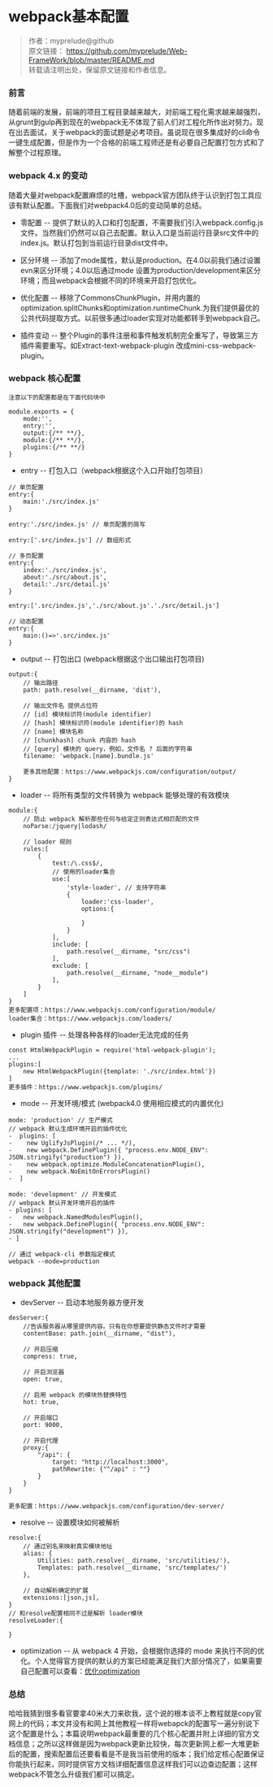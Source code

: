 # webpack基本配置
>作者：myprelude@github  
原文链接： https://github.com/myprelude/Web-FrameWork/blob/master/README.md  
转载请注明出处，保留原文链接和作者信息。

### 前言
随着前端的发展，前端的项目工程目录越来越大，对前端工程化需求越来越强烈，从grunt到gulp再到现在的webpack无不体现了前人们对工程化所作出对努力。现在出去面试，关于webpack的面试题是必考项目。虽说现在很多集成好的cli命令一键生成配置，但是作为一个合格的前端工程师还是有必要自己配置打包方式和了解整个过程原理。

### webpack 4.x 的变动
随着大量对webpack配置麻烦的吐槽，webpack官方团队终于认识到打包工具应该有默认配置。下面我们对webpack4.0后的变动简单的总结。

* 零配置 -- 提供了默认的入口和打包配置，不需要我们引入webpack.config.js文件。当然我们仍然可以自己去配置。默认入口是当前运行目录src文件中的index.js。默认打包到当前运行目录dist文件中。

* 区分环境 -- 添加了mode属性，默认是production。在4.0以前我们通过设置evn来区分环境；4.0以后通过mode 设置为production/development来区分环境；而且webpack会根据不同的环境来开启打包优化。

* 优化配置 -- 移除了CommonsChunkPlugin，并用内置的optimization.splitChunks和optimization.runtimeChunk.为我们提供最优的公共代码提取方式。以前很多通过loader实现对功能都转手到webpack自己。

* 插件变动 -- 整个Plugin的事件注册和事件触发机制完全重写了，导致第三方插件需要重写。如Extract-text-webpack-plugin 改成mini-css-webpack-plugin。

### webpack 核心配置

`注意以下的配置都是在下面代码块中`

```
module.exports = {
    mode:'',
    entry:'',
    output:{/** **/},
    module:{/** **/},
    plugins:{/** **/}
}
```

* entry -- 打包入口（webpack根据这个入口开始打包项目）

```
// 单页配置
entry:{
    main:'./src/index.js'
}

entry:'./src/index.js' // 单页配置的简写

entry:['.src/index.js'] // 数组形式

// 多页配置
entry:{
    index:'./src/index.js',
    about:'./src/about.js',
    detail:'./src/detail.js'
}

entry:['.src/index.js','./src/about.js'.'./src/detail.js']

// 动态配置
entry:{
    main:()=>'.src/index.js'
}
```
* output -- 打包出口 (webpack根据这个出口输出打包项目)

```
output:{
    // 输出路径
    path: path.resolve(__dirname, 'dist'),

    // 输出文件名 提供占位符
    // [id] 模块标识符(module identifier)
    // [hash] 模块标识符(module identifier)的 hash
    // [name] 模块名称
    // [chunkhash] chunk 内容的 hash
    // [query] 模块的 query，例如，文件名 ? 后面的字符串
    filename: 'webpack.[name].bundle.js'

    更多其他配置：https://www.webpackjs.com/configuration/output/
}
```
* loader -- 将所有类型的文件转换为 webpack 能够处理的有效模块
```
module:{
    // 防止 webpack 解析那些任何与给定正则表达式相匹配的文件
    noParse:/jquery|lodash/

    // loader 规则
    rules:[
        {
            test:/\.css$/,
            // 使用的loader集合
            use:[
                'style-loader', // 支持字符串
                {
                    loader:'css-loader',
                    options:{

                    }
                }
            ],
            include: [
                path.resolve(__dirname, "src/css")
            ],
            exclude: [
                path.resolve(__dirname, "node__module")
            ],
        }
    ]
}
更多配置项：https://www.webpackjs.com/configuration/module/
loader集合：https://www.webpackjs.com/loaders/
```

* plugin 插件 -- 处理各种各样的loader无法完成的任务

```
const HtmlWebpackPlugin = require('html-webpack-plugin');
...
plugins:[
    new HtmlWebpackPlugin({template: './src/index.html'})
]
更多插件：https://www.webpackjs.com/plugins/
```
* mode -- 开发环境/模式 (webpack4.0 使用相应模式的内置优化)

```
mode: 'production' // 生产模式 
// webpack 默认生成环境开启的插件优化
-  plugins: [
-    new UglifyJsPlugin(/* ... */),
-    new webpack.DefinePlugin({ "process.env.NODE_ENV": JSON.stringify("production") }),
-    new webpack.optimize.ModuleConcatenationPlugin(),
-    new webpack.NoEmitOnErrorsPlugin()
-  ]

mode: 'development' // 开发模式
// webpack 默认开发环境开启的插件
- plugins: [
-   new webpack.NamedModulesPlugin(),
-   new webpack.DefinePlugin({ "process.env.NODE_ENV": JSON.stringify("development") }),
- ]

// 通过 webpack-cli 参数指定模式
webpack --mode=production
```
### webpack 其他配置
* devServer -- 启动本地服务器方便开发

```
desServer:{
    //告诉服务器从哪里提供内容。只有在你想要提供静态文件时才需要
    contentBase: path.join(__dirname, "dist"),

    // 开启压缩
    compress: true,

    // 开启浏览器
    open: true,

    // 启用 webpack 的模块热替换特性
    hot: true,

    // 开启端口
    port: 9000,

    // 开启代理
    proxy:{
        "/api": {
            target: "http://localhost:3000",
            pathRewrite: {"^/api" : ""}
        }
    }
}

更多配置：https://www.webpackjs.com/configuration/dev-server/
```
* resolve -- 设置模块如何被解析

```
resolve:{
    // 通过别名来映射真实模块地址 
    alias: {
        Utilities: path.resolve(__dirname, 'src/utilities/'),
        Templates: path.resolve(__dirname, 'src/templates/')
    },

    // 自动解析确定的扩展
    extensions:[json,js],
} 
// 和resolve配置相同不过是解析 loader模块
resolveLoader:{
 
}
```

* optimization -- 从 webpack 4 开始，会根据你选择的 mode 来执行不同的优化。个人觉得官方提供的默认的方案已经能满足我们大部分情况了，如果需要自己配置可以查看：[优化optimization](https://webpack.docschina.org/configuration/optimization/)


### 总结
 哈哈我猜到很多看官要拿40米大刀来砍我，这个说的根本谈不上教程就是copy官网上的代码；本文并没有和网上其他教程一样将webapck的配置写一遍分别说下这个配置是什么；本篇说明webpack最重要的几个核心配置并附上详细的官方文档信息；之所以这样做是因为webpack更新比较快，每次更新网上都一大堆更新后的配置，搜索配置后还要看看是不是我当前使用的版本；我们给定核心配置保证你能执行起来，同时提供官方文档详细配置信息这样我们可以边查边配置；这样webpack不管怎么升级我们都可以搞定。